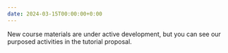 ```yaml
---
date: 2024-03-15T00:00:00+0:00
---
```

New course materials are under active development, but you can see our purposed activities in the tutorial proposal.